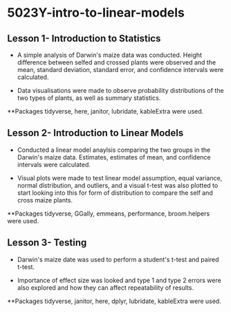 # 5023Y-intro-to-linear-models
## Lesson 1- Introduction to Statistics

* A simple analysis of Darwin's maize data was conducted. Height difference between selfed and crossed plants were observed and the mean, standard deviation, standard error, and confidence intervals were calculated.

* Data visualisations were made to observe probability distributions of the two types of plants, as well as summary statistics.

**Packages tidyverse, here, janitor, lubridate, kableExtra were used.

## Lesson 2- Introduction to Linear Models

* Conducted a linear model anaylsis comparing the two groups in the Darwin's maize data. Estimates, estimates of mean, and confidence intervals were calculated.

* Visual plots were made to test linear model assumption, equal variance, normal distribution, and outliers, and a visual t-test was also plotted to start looking into this for form of distribution to compare the self and cross maize plants.

**Packages tidyverse, GGally, emmeans, performance, broom.helpers were used.

## Lesson 3- Testing

* Darwin's maize date was used to perform a student's t-test and paired t-test.

* Importance of effect size was looked and type 1 and type 2 errors were also explored and how they can affect repeatability of results.

**Packages tidyverse, janitor, here, dplyr, lubridate, kableExtra were used.
